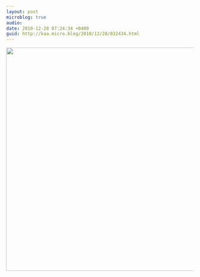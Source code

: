 ```yaml
---
layout: post
microblog: true
audio: 
date: 2010-12-28 07:24:34 +0400
guid: http://kaa.micro.blog/2010/12/28/032434.html
---
```



<img src="https://micro.kaa.bz/uploads/2018/167eef153d.jpg" width="600" height="600" />
